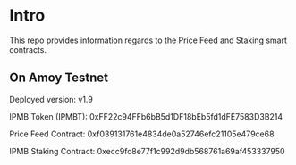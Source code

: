 # Intro

This repo provides information regards to the Price Feed and Staking smart contracts.


## On Amoy Testnet

Deployed version: v1.9

IPMB Token (IPMBT): 0xFF22c94FFb6bB5d1DF18bEb5fd1dFE7583D3B214

Price Feed Contract: 0xf039131761e4834de0a52746efc21105e479ce68

IPMB Staking Contract: 0xecc9fc8e77f1c992d9db568761a69af453337950
